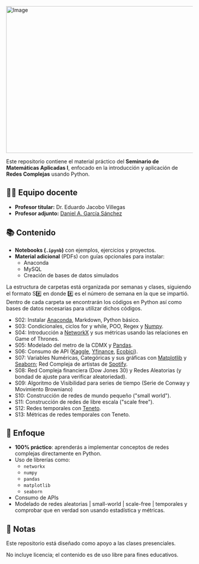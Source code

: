 <img width="1584" height="396" alt="Image" src="https://github.com/user-attachments/assets/549e735c-f375-44e0-9646-a1a275bfefa2" />

Este repositorio contiene el material práctico del **Seminario de Matemáticas Aplicadas I**, enfocado en la introducción y aplicación de **Redes Complejas** usando Python.

## 👨‍🏫 Equipo docente  

- **Profesor titular:** Dr. Eduardo Jacobo Villegas 
- **Profesor adjunto:** [Daniel A. García Sánchez](https://www.linkedin.com/in/daniel-garcia-data-analyst/) 

## 📚 Contenido

- **Notebooks (`.ipynb`)** con ejemplos, ejercicios y proyectos.
- **Material adicional** (PDFs) con guías opcionales para instalar:
  - Anaconda
  - MySQL
  - Creación de bases de datos simulados

La estructura de carpetas está organizada por semanas y clases, siguiendo el formato S#️⃣ en donde #️⃣ es el número de semana en la que se impartió. Dentro de cada carpeta se encontrarán los códigos en Python así como bases de datos necesarias para utilizar dichos códigos.

- S02: Instalar [Anaconda](https://www.anaconda.com/products/navigator), Markdown, Python básico.
- S03: Condicionales, ciclos for y while, POO, Regex y [Numpy](https://numpy.org/doc/2.3/).
- S04: Introducción a [NetworkX](https://networkx.org/documentation/stable/index.html) y sus métricas usando las relaciones en Game of Thrones.
- S05: Modelado del metro de la CDMX y [Pandas](https://pandas.pydata.org/docs/user_guide/index.html#user-guide).
- S06: Consumo de API ([Kaggle](https://www.kaggle.com/settings), [Yfinance](https://python-yahoofinance.readthedocs.io/en/latest/api.html), [Ecobici](https://ecobici.cdmx.gob.mx/en/open-data/)).
- S07: Variables Numéricas, Categóricas y sus gráficas con [Matplotlib](https://matplotlib.org/stable/plot_types/index.html) y [Seaborn](https://seaborn.pydata.org/tutorial.html); Red Compleja de artistas de [Spotify](https://developer.spotify.com/documentation/web-api/reference/get-an-album).
- S08: Red Compleja financiera (Dow Jones 30) y Redes Aleatorias (y bondad de ajuste para verificar aleatoriedad).
- S09: Algoritmo de Visibilidad para series de tiempo (Serie de Conway y Movimiento Browniano)
- S10: Construcción de redes de mundo pequeño ("small world").
- S11: Construcción de redes de libre escala ("scale free").
- S12: Redes temporales con [Teneto](https://teneto.readthedocs.io/_/downloads/en/latest/pdf/).
- S13: Métricas de redes temporales con Teneto.

## 🎯 Enfoque
- **100% práctico**: aprenderás a implementar conceptos de redes complejas directamente en Python.
- Uso de librerías como:
  - `networkx`
  - `numpy`
  - `pandas`
  - `matplotlib`
  - `seaborn`
- Consumo de APIs
- Modelado de redes aleatorias | small-world | scale-free | temporales y comprobar que en verdad son usando estadística y métricas.

## 📌 Notas
Este repositorio está diseñado como apoyo a las clases presenciales.

No incluye licencia; el contenido es de uso libre para fines educativos.

